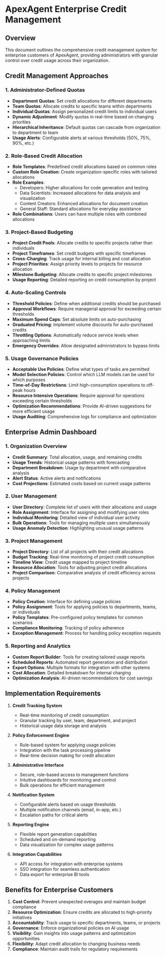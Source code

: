 # ApexAgent Enterprise Credit Management

## Overview
This document outlines the comprehensive credit management system for enterprise customers of ApexAgent, providing administrators with granular control over credit usage across their organization.

## Credit Management Approaches

### 1. Administrator-Defined Quotas
- **Department Quotas**: Set credit allocations for different departments
- **Team Quotas**: Allocate credits to specific teams within departments
- **Individual Quotas**: Assign personalized credit limits to individual users
- **Dynamic Adjustment**: Modify quotas in real-time based on changing priorities
- **Hierarchical Inheritance**: Default quotas can cascade from organization to department to team
- **Usage Alerts**: Configurable alerts at various thresholds (50%, 75%, 90%, etc.)

### 2. Role-Based Credit Allocation
- **Role Templates**: Predefined credit allocations based on common roles
- **Custom Role Creation**: Create organization-specific roles with tailored allocations
- **Role Examples**:
  - Developers: Higher allocations for code generation and testing
  - Data Scientists: Increased allocations for data analysis and visualization
  - Content Creators: Enhanced allocations for document creation
  - General Staff: Standard allocations for everyday assistance
- **Role Combinations**: Users can have multiple roles with combined allocations

### 3. Project-Based Budgeting
- **Project Credit Pools**: Allocate credits to specific projects rather than individuals
- **Project Timeframes**: Set credit budgets with specific timeframes
- **Cross-Charging**: Track usage for internal billing and cost allocation
- **Project Priorities**: Assign priority levels to projects for resource allocation
- **Milestone Budgeting**: Allocate credits to specific project milestones
- **Usage Reporting**: Detailed reporting on credit consumption by project

### 4. Auto-Scaling Controls
- **Threshold Policies**: Define when additional credits should be purchased
- **Approval Workflows**: Require managerial approval for exceeding certain thresholds
- **Maximum Spend Caps**: Set absolute limits on auto-purchasing
- **Graduated Pricing**: Implement volume discounts for auto-purchased credits
- **Throttling Options**: Automatically reduce service levels when approaching limits
- **Emergency Overrides**: Allow designated administrators to bypass limits

### 5. Usage Governance Policies
- **Acceptable Use Policies**: Define what types of tasks are permitted
- **Model Selection Policies**: Control which LLM models can be used for which purposes
- **Time-of-Day Restrictions**: Limit high-consumption operations to off-peak hours
- **Resource Intensive Operations**: Require approval for operations exceeding certain thresholds
- **Optimization Recommendations**: Provide AI-driven suggestions for more efficient usage
- **Usage Auditing**: Comprehensive logs for compliance and optimization

## Enterprise Admin Dashboard

### 1. Organization Overview
- **Credit Summary**: Total allocation, usage, and remaining credits
- **Usage Trends**: Historical usage patterns with forecasting
- **Department Breakdown**: Usage by department with comparative analysis
- **Alert Status**: Active alerts and notifications
- **Cost Projections**: Estimated costs based on current usage patterns

### 2. User Management
- **User Directory**: Complete list of users with their allocations and usage
- **Role Assignment**: Interface for assigning and modifying user roles
- **Individual Monitoring**: Detailed view of individual user activity
- **Bulk Operations**: Tools for managing multiple users simultaneously
- **Usage Anomaly Detection**: Highlighting unusual usage patterns

### 3. Project Management
- **Project Directory**: List of all projects with their credit allocations
- **Budget Tracking**: Real-time monitoring of project credit consumption
- **Timeline View**: Credit usage mapped to project timeline
- **Resource Allocation**: Tools for adjusting project credit allocations
- **Project Comparison**: Comparative analysis of credit efficiency across projects

### 4. Policy Management
- **Policy Creation**: Interface for defining usage policies
- **Policy Assignment**: Tools for applying policies to departments, teams, or individuals
- **Policy Templates**: Pre-configured policy templates for common scenarios
- **Compliance Monitoring**: Tracking of policy adherence
- **Exception Management**: Process for handling policy exception requests

### 5. Reporting and Analytics
- **Custom Report Builder**: Tools for creating tailored usage reports
- **Scheduled Reports**: Automated report generation and distribution
- **Export Options**: Multiple formats for integration with other systems
- **Cost Allocation**: Detailed breakdown for internal charging
- **Optimization Analysis**: AI-driven recommendations for cost savings

## Implementation Requirements

1. **Credit Tracking System**
   - Real-time monitoring of credit consumption
   - Granular tracking by user, team, department, and project
   - Historical usage data storage and analysis

2. **Policy Enforcement Engine**
   - Rule-based system for applying usage policies
   - Integration with the task processing pipeline
   - Real-time decision making for credit allocation

3. **Administrative Interface**
   - Secure, role-based access to management functions
   - Intuitive dashboards for monitoring and control
   - Bulk operations for efficient management

4. **Notification System**
   - Configurable alerts based on usage thresholds
   - Multiple notification channels (email, in-app, etc.)
   - Escalation paths for critical alerts

5. **Reporting Engine**
   - Flexible report generation capabilities
   - Scheduled and on-demand reporting
   - Data visualization for complex usage patterns

6. **Integration Capabilities**
   - API access for integration with enterprise systems
   - SSO integration for seamless authentication
   - Data export for enterprise BI tools

## Benefits for Enterprise Customers

1. **Cost Control**: Prevent unexpected overages and maintain budget compliance
2. **Resource Optimization**: Ensure credits are allocated to high-priority initiatives
3. **Accountability**: Track usage to specific departments, teams, or projects
4. **Governance**: Enforce organizational policies on AI usage
5. **Visibility**: Gain insights into usage patterns and optimization opportunities
6. **Flexibility**: Adapt credit allocation to changing business needs
7. **Compliance**: Maintain audit trails for regulatory requirements
